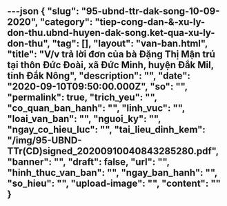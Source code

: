 ---json
{
    "slug": "95-ubnd-ttr-dak-song-10-09-2020",
    "category": "tiep-cong-dan-&-xu-ly-don-thu.ubnd-huyen-dak-song.ket-qua-xu-ly-don-thu",
    "tag": [],
    "layout": "van-ban.html",
    "title": "V/v trả lời đơn của bà Đặng Thị Mận trú tại thôn Đức Đoài, xã Đức Minh, huyện Đắk Mil, tỉnh Đắk Nông",
    "description": "",
    "date": "2020-09-10T09:50:00.000Z",
    "so": "",
    "permalink": true,
    "trich_yeu": "",
    "co_quan_ban_hanh": "",
    "linh_vuc": "",
    "loai_van_ban": "",
    "nguoi_ky": "",
    "ngay_co_hieu_luc": "",
    "tai_lieu_dinh_kem": "/img/95-UBND-TTr(CD)signed_20200910040843285280.pdf",
    "banner": "",
    "draft": false,
    "url": "",
    "hinh_thuc_van_ban": "",
    "ngay_ban_hanh": "",
    "so_hieu": "",
    "upload-image": "",
    "__content__": ""
}
---
